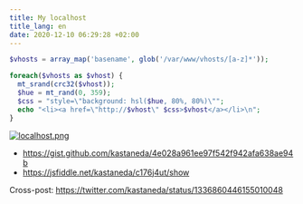 ```yaml
---
title: My localhost
title_lang: en
date: 2020-12-10 06:29:28 +02:00
---
```


```php
$vhosts = array_map('basename', glob('/var/www/vhosts/[a-z]*'));

foreach($vhosts as $vhost) {
  mt_srand(crc32($vhost));
  $hue = mt_rand(0, 359);
  $css = "style=\"background: hsl($hue, 80%, 80%)\"";
  echo "<li><a href=\"http://$vhost\" $css>$vhost</a></li>\n";
}
```

[![localhost.png](/uploads/localhost.png)](/uploads/localhost.png)

 - <https://gist.github.com/kastaneda/4e028a961ee97f542f942afa638ae94b>
 - <https://jsfiddle.net/kastaneda/c176j4ut/show>

Cross-post: <https://twitter.com/kastaneda/status/1336860446155010048>
